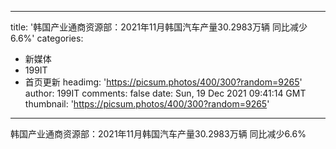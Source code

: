 
---
title: '韩国产业通商资源部：2021年11月韩国汽车产量30.2983万辆 同比减少6.6%'
categories: 
 - 新媒体
 - 199IT
 - 首页更新
headimg: 'https://picsum.photos/400/300?random=9265'
author: 199IT
comments: false
date: Sun, 19 Dec 2021 09:41:14 GMT
thumbnail: 'https://picsum.photos/400/300?random=9265'
---

<div>   
韩国产业通商资源部：2021年11月韩国汽车产量30.2983万辆 同比减少6.6%  
</div>
            